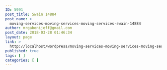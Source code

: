 ```yaml
---
ID: 5991
post_title: Swain 14884
post_name: >
  moving-services-moving-services-moving-services-swain-14884
author: mrgabonijeff@gmail.com
post_date: 2018-03-28 01:46:34
layout: page
link: >
  http://localhost/wordpress/moving-services-moving-services-moving-services-swain-14884/
published: true
tags: [ ]
categories: [ ]
---
```

